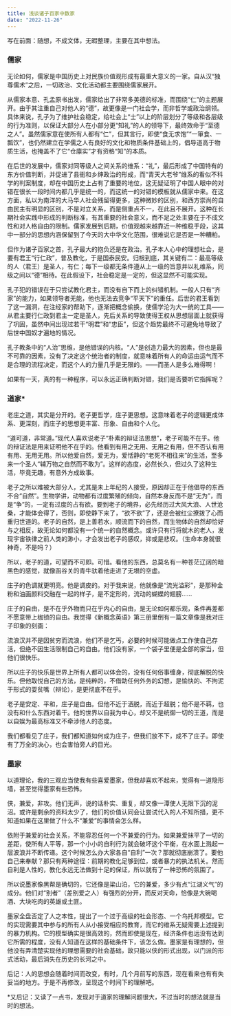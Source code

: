 ```yaml
---
title: 浅谈诸子百家中数家
date: "2022-11-26"
---
```


写在前面：随想，不成文体，无暇整理，主要在其中想法。

### 儒家

无论如何，儒家是中国历史上对民族价值观形成有最重大意义的一家。自从汉“独尊儒术”之后，一切政治、文化活动都主要围绕儒家展开。

从儒家本意、孔孟原书出发，儒家给出了非常多美德的标准，而围绕“仁”的主题展开。由于其注重自己对他人的“德”，故更像是一门社会学，而非哲学或政治纲领。具体来说，孔子为了维护社会稳定，给社会上“士”以上的阶层划分了等级和各层级的行为准则，以保证大部分人在小部分更“知礼”的人的领导下，最终效命于“至德之人”。虽然儒家意在使所有人都有“仁”，但其言行，即使“食无求饱”“一箪食、一瓢饮”，也仍然建立在学儒之人有良好的文化和物质条件基础上的，倡导道高于物质生活，也掩盖不了它“仓廪实”才有资格“知”的本质。

在后世的发展中，儒家对同等级人之间关系的维系：“礼”，最后形成了中国特有的东方价值判断，并促进了县衙和乡绅政治的形成，而“青天大老爷”维系的看似不科学的判案制度，却在中国历史上占有了重要的地位，这无疑证明了中国人眼中的对错在很长一段时间内都几乎是统一的，而这统一的对错的模板就从儒家中来。在这方面，私以为南洋的大马华人社会残留得更多，这种微妙的区别，和西方崇尚的自由民主有明显的区别，不是对立关系，而是侧重点不一，在此且不展开。这种在长期社会实践中形成的判断标准，有其重要的社会意义，而不足之处主要在于不成文性和对人格自由的限制。儒家发展到后期，价值观越来越靠近一种维稳手段，这其中一部分的思想内涵保留到了今天的大中华文化范围，很难说它是否是一种糟粕。

但作为诸子百家之首，孔子最大的抱负还是在政治。孔子本人心中的理想社会，是要有君王“行仁政”，普及教化，于是国泰民安。归根到底，其关键有二：最高等级的人（君王）是圣人，有仁；每下一级都无条件遵从上一级的旨意并以礼维系，同级之间以“德”相待。在此假设下，社会稳定是一定的，但这显然不可能实现。

孔子犯的错误在于只尝试教化君主，而没有自下而上的纠错机制。一般人只有“齐家”的能力，如果领导者无能，他也无法去竞争“平天下”的重任。后世的君王看到了这一漏洞，在注经家的帮助下，逐渐把概念偷换，使儒学沦为大一统的工具——从君主要行仁政到君主一定是圣人，先后关系的导致使得王权从思想层面上就获得了巩固，虽然中间出现过若干“明君”和“忠臣”，但这个趋势最终不可避免地导致了后世中国奴才遍地的情况。

孔子教条中的“人治”思维，是他错误的内核。“人”是创造力最大的因素，但也是最不可靠的因素，没有了决定这个统治者的制度，就意味着所有人的命运由运气而不是合理的流程决定，而这个人的力量几乎是无限的。——而圣人是多么难得啊！

如果有一天，真的有一种程序，可以永远正确判断对错，我们是否要听它指挥呢？

### 道家*

老庄之道，其实是分开的。老子更哲学，庄子更思想。这意味着老子的逻辑更成体系、更深刻，而庄子的思想更丰富、形象、自由和个人化。

“道可道，非常道。”现代人喜欢说老子“朴素的辩证法思想”，老子可能不在乎。他的辩证法是用来证明他不在乎的。他看到有用之无用、无用之有用，但不否认有用有用、无用无用。所以他爱自然，爱无为，爱恬静的“老死不相往来”的生活，至多来一个圣人“辅万物之自然而不敢为”。这样的态度，必然长久，但过久了这种生活，毕竟无趣，有意外方成故事。

老子之所以难被大部分人，尤其是未上年纪的人接受，原因却正在于他倡导的东西不合“自然”。生物学讲，动物都有过度繁殖的倾向，自然本身反而不是“无为”，而是“争”的，一定有过度的占有欲。要到老子的境界，必先经历过大风大浪、人世沧桑，才能体会得了，否则，即使静下来了，“欲不欲”了，还是会被红尘撩拨了心而重归世道的。老子的自然，是上善若水，顺流而下的自然，而生物体的自然却恰好与之相反，故无论如何都没有一个统一的自然概念。或许只有行将就木的老人，发现宇宙铁律之前人类的渺小，才会发出老子的感叹，抑或是悲叹。（生命本身就很神奇，不是吗？）

所以，老子的道，可望而不可即。可惜。看他的东西，总莫名有一种苍茫辽阔的暗黑色的感觉，就像函谷关的青牛驮着他走进了无垠的空虚。

庄子的色调就更明亮。他是调皮的。对于我来说，他就像是“流光溢彩”，是那种金粉和油画颜料交融在一起的样子，是不定形的，流动的蝴蝶的翅膀……

庄子的自由，是不在乎外物而只在乎内心的自由，是无论如何都乐观，条件再差都不愿意带上枷锁的自由。我觉得《新概念英语》第三册里倒有一篇文章像是我对庄子印象的刻画：

流浪汉并不是因贫穷而流浪，他们不是乞丐，必要的时候可能做点工作使自己存活，但绝不因生活限制自己的自由。他们没有家，一个袋子里便是全部的家当，但他们很快乐。

所以庄子的快乐是世界上所有人都可以体会的，没有任何俗事缠身，彻底解脱的快乐。但他取悦自己的方法，是纯粹的，不借助任何外务的幻想，是愉快的、不拘泥于形式的耍贫嘴（辩论），是更彻底不在乎。

老子是安定、平和，庄子是自由。但他不近于洒脱，而近于超脱；他不是不羁，也没有和什么东西对着干。他的世界以自我为中心，却又不是统御一切的王道，而是以自娱为最高标准又不牵涉他人的态度。

我们都看见了庄子，我们都知道如何成为庄子，但我们放不下，成不了庄子。即使有了万全的决心，也会害怕旁人的目光。

### 墨家

以道理论，我的三观应当使我有些喜爱墨家，但我却喜欢不起来，觉得有一道隐形墙，甚至觉得墨家有些恐怖。

侠，兼爱，非攻。他们无声，说的话朴实、重复，却又像一潭使人无限下沉的泥沼。或许是剩余的资料太少了，他们的价值认同会让尝试代入的人不知所措，更不知道如果在这里做了什么不“兼爱”的事情会怎么样。

依附于兼爱的社会关系，不能容忍任何一个不兼爱的行为。如果兼爱抹平了一切的差距，使所有人平等，那一个小小的自利行为就会破坏这个平衡，在水面上溅起一层波浪并不断传递。这个时候怎么办大家各自“自利”一次？那就彻底崩溃了。要他自己来奉献？那只有两种途径：前期的教化足够到位，或者暴力的执法机关。然而自利是人性的，教化永远无法做到十足的保证，所以就有了一种恐怖的氛围了。

所以说墨家像黑帮是确切的，它还像是梁山泊，它的兼爱，多少有点“江湖义气”的成分。他们对“别者”（差别爱之人）有强烈的分开，而反对天命，恰像是大碗喝酒、大块吃肉的英雄或土匪。

墨家全盘否定了人之本性，提出了一个过于高级的社会形态、一个乌托邦模型。它的实现需要其中参与的所有人从小接受相应的教育，而它的维系无疑需要上述提到的暴力机构。它的模型确实是很高效的，然而即使是现在，经济条件也远没有达到它所需的程度，没有人知道在这样的基础条件下，该怎么做。墨家是有理想的，但他没有弄清楚实现他的理想需要的社会基础，故只能以侠的形式出现，以门派的形式活动，最后消失在历史的长河之中。

后记：人的思想会随着时间而改变，有时，几个月前写的东西，现在看来也有有失妥当的地方。于是不再修改，呈现这个时间下的理解吧。

*又后记：又读了一点书，发现对于道家的理解问题很大，不过当时的想法就是当时的想法。
